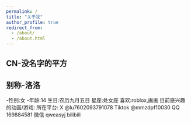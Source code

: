 ```yaml
---
permalink: /
title: "关于我"
author_profile: true
redirect_from: 
  - /about/
  - /about.html
---
```


CN-没名字的平方
---
别称-洛洛
---
-性别:女
-年龄:14
生日:农历九月五日
星座:处女座
喜欢:roblox,画画
目前感兴趣的动画/游戏:
所在平台:
X        @lu7602093791078
Tiktok   @mmzdpf10030
QQ       169884581
微信      qweasyj
bilibili 
